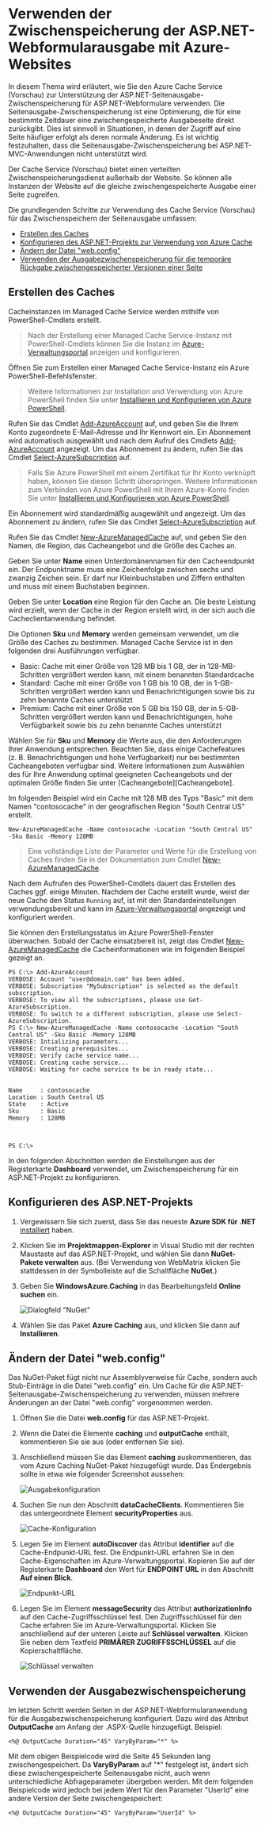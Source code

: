 <properties linkid="video-center-detail" urlDisplayName="details" pageTitle="Video Center Details" metaKeywords="" description="" metaCanonical="" services="" documentationCenter="" title="How to Use ASP.NET Web Forms Output Caching with Azure Websites" authors="sdanie" solutions="" manager="" editor="" />

<tags ms.service="web-sites" ms.workload="web" ms.tgt_pltfrm="na" ms.devlang="dotnet" ms.topic="article" ms.date="01/01/1900" ms.author="sdanie" />

# Verwenden der Zwischenspeicherung der ASP.NET-Webformularausgabe mit Azure-Websites

In diesem Thema wird erläutert, wie Sie den Azure Cache Service (Vorschau) zur Unterstützung der ASP.NET-Seitenausgabe-Zwischenspeicherung für ASP.NET-Webformulare verwenden. Die Seitenausgabe-Zwischenspeicherung ist eine Optimierung, die für eine bestimmte Zeitdauer eine zwischengespeicherte Ausgabeseite direkt zurückgibt. Dies ist sinnvoll in Situationen, in denen der Zugriff auf eine Seite häufiger erfolgt als deren normale Änderung. Es ist wichtig festzuhalten, dass die Seitenausgabe-Zwischenspeicherung bei ASP.NET-MVC-Anwendungen nicht unterstützt wird.

Der Cache Service (Vorschau) bietet einen verteilten Zwischenspeicherungsdienst außerhalb der Website. So können alle Instanzen der Website auf die gleiche zwischengespeicherte Ausgabe einer Seite zugreifen.

Die grundlegenden Schritte zur Verwendung des Cache Service (Vorschau) für das Zwischenspeichern der Seitenausgabe umfassen:

-   [Erstellen des Caches][Erstellen des Caches]
-   [Konfigurieren des ASP.NET-Projekts zur Verwendung von Azure Cache][Konfigurieren des ASP.NET-Projekts zur Verwendung von Azure Cache]
-   [Ändern der Datei "web.config"][Ändern der Datei "web.config"]
-   [Verwenden der Ausgabezwischenspeicherung für die temporäre Rückgabe zwischengespeicherter Versionen einer Seite][Verwenden der Ausgabezwischenspeicherung für die temporäre Rückgabe zwischengespeicherter Versionen einer Seite]

## <span id="createcache"></span></a>Erstellen des Caches

Cacheinstanzen im Managed Cache Service werden mithilfe von PowerShell-Cmdlets erstellt.

> Nach der Erstellung einer Managed Cache Service-Instanz mit PowerShell-Cmdlets können Sie die Instanz im [Azure-Verwaltungsportal][Azure-Verwaltungsportal] anzeigen und konfigurieren.

Öffnen Sie zum Erstellen einer Managed Cache Service-Instanz ein Azure PowerShell-Befehlsfenster.

> Weitere Informationen zur Installation und Verwendung von Azure PowerShell finden Sie unter [Installieren und Konfigurieren von Azure PowerShell][Installieren und Konfigurieren von Azure PowerShell].

Rufen Sie das Cmdlet [Add-AzureAccount][Add-AzureAccount] auf, und geben Sie die Ihrem Konto zugeordnete E-Mail-Adresse und Ihr Kennwort ein. Ein Abonnement wird automatisch ausgewählt und nach dem Aufruf des Cmdlets [Add-AzureAccount][Add-AzureAccount] angezeigt. Um das Abonnement zu ändern, rufen Sie das Cmdlet [Select-AzureSubscription][Select-AzureSubscription] auf.

> Falls Sie Azure PowerShell mit einem Zertifikat für Ihr Konto verknüpft haben, können Sie diesen Schritt überspringen. Weitere Informationen zum Verbinden von Azure PowerShell mit Ihrem Azure-Konto finden Sie unter [Installieren und Konfigurieren von Azure PowerShell][Installieren und Konfigurieren von Azure PowerShell].

Ein Abonnement wird standardmäßig ausgewählt und angezeigt. Um das Abonnement zu ändern, rufen Sie das Cmdlet [Select-AzureSubscription][Select-AzureSubscription] auf.

Rufen Sie das Cmdlet [New-AzureManagedCache][New-AzureManagedCache] auf, und geben Sie den Namen, die Region, das Cacheangebot und die Größe des Caches an.

Geben Sie unter **Name** einen Unterdomänennamen für den Cacheendpunkt ein. Der Endpunktname muss eine Zeichenfolge zwischen sechs und zwanzig Zeichen sein. Er darf nur Kleinbuchstaben und Ziffern enthalten und muss mit einem Buchstaben beginnen.

Geben Sie unter **Location** eine Region für den Cache an. Die beste Leistung wird erzielt, wenn der Cache in der Region erstellt wird, in der sich auch die Cacheclientanwendung befindet.

Die Optionen **Sku** und **Memory** werden gemeinsam verwendet, um die Größe des Caches zu bestimmen. Managed Cache Service ist in den folgenden drei Ausführungen verfügbar.

-   Basic: Cache mit einer Größe von 128 MB bis 1 GB, der in 128-MB-Schritten vergrößert werden kann, mit einem benannten Standardcache
-   Standard: Cache mit einer Größe von 1 GB bis 10 GB, der in 1-GB-Schritten vergrößert werden kann und Benachrichtigungen sowie bis zu zehn benannte Caches unterstützt
-   Premium: Cache mit einer Größe von 5 GB bis 150 GB, der in 5-GB-Schritten vergrößert werden kann und Benachrichtigungen, hohe Verfügbarkeit sowie bis zu zehn benannte Caches unterstützt

Wählen Sie für **Sku** und **Memory** die Werte aus, die den Anforderungen Ihrer Anwendung entsprechen. Beachten Sie, dass einige Cachefeatures (z. B. Benachrichtigungen und hohe Verfügbarkeit) nur bei bestimmten Cacheangeboten verfügbar sind. Weitere Informationen zum Auswählen des für Ihre Anwendung optimal geeigneten Cacheangebots und der optimalen Größe finden Sie unter [Cacheangebote][Cacheangebote].

Im folgenden Beispiel wird ein Cache mit 128 MB des Typs "Basic" mit dem Namen "contosocache" in der geografischen Region "South Central US" erstellt.

    New-AzureManagedCache -Name contosocache -Location "South Central US" -Sku Basic -Memory 128MB

> Eine vollständige Liste der Parameter und Werte für die Erstellung von Caches finden Sie in der Dokumentation zum Cmdlet [New-AzureManagedCache][New-AzureManagedCache].

Nach dem Aufrufen des PowerShell-Cmdlets dauert das Erstellen des Caches ggf. einige Minuten. Nachdem der Cache erstellt wurde, weist der neue Cache den Status `Running` auf, ist mit den Standardeinstellungen verwendungsbereit und kann im [Azure-Verwaltungsportal][Azure-Verwaltungsportal] angezeigt und konfiguriert werden.

Sie können den Erstellungsstatus im Azure PowerShell-Fenster überwachen. Sobald der Cache einsatzbereit ist, zeigt das Cmdlet [New-AzureManagedCache][New-AzureManagedCache] die Cacheinformationen wie im folgenden Beispiel gezeigt an.

    PS C:\> Add-AzureAccount
    VERBOSE: Account "user@domain.com" has been added.
    VERBOSE: Subscription "MySubscription" is selected as the default subscription.
    VERBOSE: To view all the subscriptions, please use Get-AzureSubscription.
    VERBOSE: To switch to a different subscription, please use Select-AzureSubscription.
    PS C:\> New-AzureManagedCache -Name contosocache -Location "South Central US" -Sku Basic -Memory 128MB
    VERBOSE: Intializing parameters...
    VERBOSE: Creating prerequisites...
    VERBOSE: Verify cache service name...
    VERBOSE: Creating cache service...
    VERBOSE: Waiting for cache service to be in ready state...


    Name     : contosocache
    Location : South Central US
    State    : Active
    Sku      : Basic
    Memory   : 128MB



    PS C:\>

In den folgenden Abschnitten werden die Einstellungen aus der Registerkarte **Dashboard** verwendet, um Zwischenspeicherung für ein ASP.NET-Projekt zu konfigurieren.

## <span id="configureproject"></span></a>Konfigurieren des ASP.NET-Projekts

1.  Vergewissern Sie sich zuerst, dass Sie das neueste **Azure SDK für .NET** [installiert][installiert] haben.

2.  Klicken Sie im **Projektmappen-Explorer** in Visual Studio mit der rechten Maustaste auf das ASP.NET-Projekt, und wählen Sie dann **NuGet-Pakete verwalten** aus. (Bei Verwendung von WebMatrix klicken Sie stattdessen in der Symbolleiste auf die Schaltfläche **NuGet**.)

3.  Geben Sie **WindowsAzure.Caching** in das Bearbeitungsfeld **Online suchen** ein.

    ![Dialogfeld "NuGet"][Dialogfeld "NuGet"]

4.  Wählen Sie das Paket **Azure Caching** aus, und klicken Sie dann auf **Installieren**.

## <span id="configurewebconfig"></span></a>Ändern der Datei "web.config"

Das NuGet-Paket fügt nicht nur Assemblyverweise für Cache, sondern auch Stub-Einträge in die Datei "web.config" ein. Um Cache für die ASP.NET-Seitenausgabe-Zwischenspeicherung zu verwenden, müssen mehrere Änderungen an der Datei "web.config" vorgenommen werden.

1.  Öffnen Sie die Datei **web.config** für das ASP.NET-Projekt.

2.  Wenn die Datei die Elemente **caching** und **outputCache** enthält, kommentieren Sie sie aus (oder entfernen Sie sie).

3.  Anschließend müssen Sie das Element **caching** auskommentieren, das vom Azure Caching NuGet-Paket hinzugefügt wurde. Das Endergebnis sollte in etwa wie folgender Screenshot aussehen:

    ![Ausgabekonfiguration][Ausgabekonfiguration]

4.  Suchen Sie nun den Abschnitt **dataCacheClients**. Kommentieren Sie das untergeordnete Element **securityProperties** aus.

    ![Cache-Konfiguration][Cache-Konfiguration]

5.  Legen Sie im Element **autoDiscover** das Attribut **identifier** auf die Cache-Endpunkt-URL fest. Die Endpunkt-URL erfahren Sie in den Cache-Eigenschaften im Azure-Verwaltungsportal. Kopieren Sie auf der Registerkarte **Dashboard** den Wert für **ENDPOINT URL** in den Abschnitt **Auf einen Blick**.

    ![Endpunkt-URL][Endpunkt-URL]

6.  Legen Sie im Element **messageSecurity** das Attribut **authorizationInfo** auf den Cache-Zugriffsschlüssel fest. Den Zugriffsschlüssel für den Cache erfahren Sie im Azure-Verwaltungsportal. Klicken Sie anschließend auf der unteren Leiste auf **Schlüssel verwalten**. Klicken Sie neben dem Textfeld **PRIMÄRER ZUGRIFFSSCHLÜSSEL** auf die Kopierschaltfläche.

    ![Schlüssel verwalten][Schlüssel verwalten]

## <span id="useoutputcaching"></span></a>Verwenden der Ausgabezwischenspeicherung

Im letzten Schritt werden Seiten in der ASP.NET-Webformularanwendung für die Ausgabezwischenspeicherung konfiguriert. Dazu wird das Attribut **OutputCache** am Anfang der .ASPX-Quelle hinzugefügt. Beispiel:

    <%@ OutputCache Duration="45" VaryByParam="*" %>

Mit dem obigen Beispielcode wird die Seite 45 Sekunden lang zwischengespeichert. Da **VaryByParam** auf "\*" festgelegt ist, ändert sich diese zwischengespeicherte Seitenausgabe nicht, auch wenn unterschiedliche Abfrageparameter übergeben werden. Mit dem folgenden Beispielcode wird jedoch bei jedem Wert für den Parameter "UserId" eine andere Version der Seite zwischengespeichert:

    <%@ OutputCache Duration="45" VaryByParam="UserId" %>   

  [Erstellen des Caches]: #createcache
  [Konfigurieren des ASP.NET-Projekts zur Verwendung von Azure Cache]: #configureproject
  [Ändern der Datei "web.config"]: #configurewebconfig
  [Verwenden der Ausgabezwischenspeicherung für die temporäre Rückgabe zwischengespeicherter Versionen einer Seite]: #useoutputcaching
  [Azure-Verwaltungsportal]: https://manage.windowsazure.com/
  [Installieren und Konfigurieren von Azure PowerShell]: http://go.microsoft.com/fwlink/?LinkId=400494
  [Add-AzureAccount]: http://msdn.microsoft.com/de-de/library/dn495128.aspx
  [Select-AzureSubscription]: http://msdn.microsoft.com/de-de/library/dn495203.aspx
  [New-AzureManagedCache]: http://go.microsoft.com/fwlink/?LinkId=400495
  [installiert]: http://www.windowsazure.com/de-de/downloads/?sdk=net
  [Dialogfeld "NuGet"]: ./media/web-sites-web-forms-output-caching/CachingScreenshot_NuGet.PNG
  [Ausgabekonfiguration]: ./media/web-sites-web-forms-output-caching/CachingScreenshot_OC_WebConfig.PNG
  [Cache-Konfiguration]: ./media/web-sites-web-forms-output-caching/CachingScreenshot_CacheConfig.PNG
  [Endpunkt-URL]: ./media/web-sites-web-forms-output-caching/CachingScreenshot_EndpointURL.PNG
  [Schlüssel verwalten]: ./media/web-sites-web-forms-output-caching/CachingScreenshot_ManageAccessKeys.PNG
